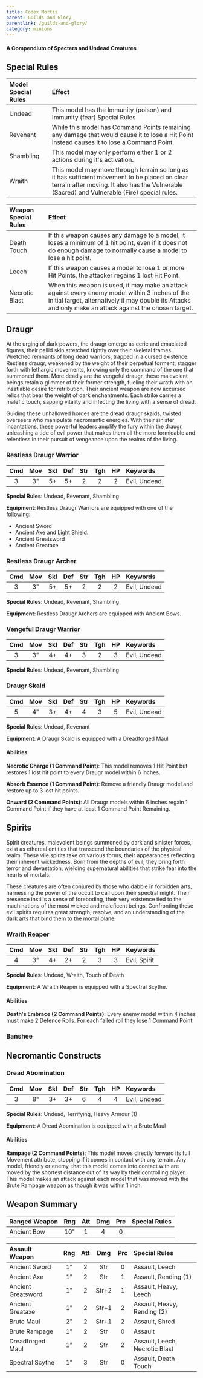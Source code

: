 ```yaml
---
title: Codex Mortis
parent: Guilds and Glory
parentlink: /guilds-and-glory/
category: minions
---
```


#### A Compendium of Specters and Undead Creatures

## Special Rules

| Model Special Rules | Effect |
| :------------------ | :----- |
| Undead | This model has the Immunity (poison) and Immunity (fear) Special Rules |
| Revenant | While this model has Command Points remaining any damage that would cause it to lose a Hit Point instead causes it to lose a Command Point. |
| Shambling | This model may only perform either 1 or 2 actions during it's activation. |
| Wraith | This model may move through terrain so long as it has sufficient movement to be placed on clear terrain after moving. It also has the Vulnerable (Sacred) and Vulnerable (Fire) special rules. |

| Weapon Special Rules | Effect |
| :------------------- | :----- |
| Death Touch | If this weapon causes any damage to a model, it loses a minimum of 1 hit point, even if it does not do enough damage to normally cause a model to lose a hit point. |
| Leech | If this weapon causes a model to lose 1 or more Hit Points, the attacker regains 1 lost Hit Point. |
| Necrotic Blast | When this weapon is used, it may make an attack against every enemy model within 3 inches of the initial target, alternatively it may double its Attacks and only make an attack against the chosen target. |

## Draugr

At the urging of dark powers, the draugr emerge as eerie and emaciated figures, their pallid skin stretched tightly over their skeletal frames. Wretched remnants of long dead warriors, trapped in a cursed existence. Restless draugr, weakened by the weight of their perpetual torment, stagger forth with lethargic movements, knowing only the command of the one that summoned them. More deadly are the vengeful draugr, these malevolent beings retain a glimmer of their former strength, fueling their wrath with an insatiable desire for retribution. Their ancient weapon are now accursed relics that bear the weight of dark enchantments. Each strike carries a malefic touch, sapping vitality and infecting the living with a sense of dread.

Guiding these unhallowed hordes are the dread draugr skalds, twisted overseers who manipulate necromantic energies. With their sinister incantations, these powerful leaders amplify the fury within the draugr, unleashing a tide of evil power that makes them all the more formidable and relentless in their pursuit of vengeance upon the realms of the living.

### Restless Draugr Warrior

| Cmd | Mov | Skl | Def | Str | Tgh | HP  | Keywords     |
| :-: | :-: | :-: | :-: | :-: | :-: | :-: | :----------- |
|  3  |  3" |  5+ |  5+ |  2  |  2  |  2  | Evil, Undead |

**Special Rules**: Undead, Revenant, Shambling

**Equipment**: Restless Draugr Warriors are equipped with one of the following:

- Ancient Sword
- Ancient Axe and Light Shield.
- Ancient Greatsword
- Ancient Greataxe

### Restless Draugr Archer

| Cmd | Mov | Skl | Def | Str | Tgh | HP  | Keywords     |
| :-: | :-: | :-: | :-: | :-: | :-: | :-: | :----------- |
|  3  |  3" |  5+ |  5+ |  2  |  2  |  2  | Evil, Undead |

**Special Rules**: Undead, Revenant, Shambling

**Equipment**: Restless Draugr Archers are equipped with Ancient Bows.

### Vengeful Draugr Warrior

| Cmd | Mov | Skl | Def | Str | Tgh | HP  | Keywords     |
| :-: | :-: | :-: | :-: | :-: | :-: | :-: | :----------- |
|  3  |  3" |  4+ |  4+ |  3  |  2  |  3  | Evil, Undead |

**Special Rules**: Undead, Revenant, Shambling

### Draugr Skald

| Cmd | Mov | Skl | Def | Str | Tgh | HP  | Keywords     |
| :-: | :-: | :-: | :-: | :-: | :-: | :-: | :----------- |
|  5  |  4" |  3+ |  4+ |  4  |  3  |  5  | Evil, Undead |

**Special Rules**: Undead, Revenant

**Equipment**: A Draugr Skald is equipped with a Dreadforged Maul

#### Abilities

**Necrotic Charge (1 Command Point)**: This model removes 1 Hit Point but restores 1 lost hit point to every Draugr model within 6 inches.

**Absorb Essence (1 Command Point)**: Remove a friendly Draugr model and restore up to 3 lost hit points.

**Onward (2 Command Points)**: All Draugr models within 6 inches regain 1 Command Point if they have at least 1 Command Point Remaining.

<!--

## Skeletons and Zombies

In the realm of a malevolent necromancer, skeletal warriors and mindless zombies form the sinister ranks of the undead horde. Skeletons, clad in remnants of armor, wield clattering swords and rusted axes, their disciplined formations making up for their individual frailty. Zombies, once living but now rotting corpses, advance relentlessly in overwhelming numbers, driven by an insatiable hunger for flesh. Together, these unholy minions serve as the necromancer's obedient and expendable forces, bound to carry out their master's dark will.

### Risen Skeleton Warrior

| Cmd | Mov | Skl | Def | Str | Tgh | HP  | Keywords     |
| :-: | :-: | :-: | :-: | :-: | :-: | :-: | :----------- |
|  4  |  3" |  5+ |  6+ |  2  |  1  |  3  | Evil, Undead |

**Special Rules**: Undead, Shambling

### Dreadknight Skeleton Warrior

### Zombie
-->

## Spirits

Spirit creatures, malevolent beings summoned by dark and sinister forces, exist as ethereal entities that transcend the boundaries of the physical realm. These vile spirits take on various forms, their appearances reflecting their inherent wickedness. Born from the depths of evil, they bring forth terror and devastation, wielding supernatural abilities that strike fear into the hearts of mortals. 

These creatures are often conjured by those who dabble in forbidden arts, harnessing the power of the occult to call upon their spectral might. Their presence instills a sense of foreboding, their very existence tied to the machinations of the most wicked and maleficent beings. Confronting these evil spirits requires great strength, resolve, and an understanding of the dark arts that bind them to the mortal plane.

### Wraith Reaper

| Cmd | Mov | Skl | Def | Str | Tgh | HP  | Keywords     |
| :-: | :-: | :-: | :-: | :-: | :-: | :-: | :----------- |
|  4  |  3" |  4+ |  2+ |  2  |  3  |  3  | Evil, Spirit |

**Special Rules**: Undead, Wraith, Touch of Death

**Equipment**: A Wraith Reaper is equipped with a Spectral Scythe.

#### Abilities

**Death's Embrace (2 Command Points)**: Every enemy model within 4 inches must make 2 Defence Rolls. For each failed roll they lose 1 Command Point.

### Banshee

## Necromantic Constructs

### Dread Abomination

| Cmd | Mov | Skl | Def | Str | Tgh | HP  | Keywords     |
| :-: | :-: | :-: | :-: | :-: | :-: | :-: | :----------- |
|  3  |  8" |  3+ |  3+ |  6  |  4  |  4  | Evil, Undead |

**Special Rules**: Undead, Terrifying, Heavy Armour (1)

**Equipment**: A Dread Abomination is equipped with a Brute Maul

#### Abilities

**Rampage (2 Command Points)**: This model moves directly forward its full Movement attribute, stopping if it comes in contact with any terrain. Any model, friendly or enemy, that this model comes into contact with are moved by the shortest distance out of its way by their controlling player. This model makes an attack against each model that was moved with the Brute Rampage weapon as though it was within 1 inch.

## Weapon Summary

| Ranged Weapon           | Rng | Att | Dmg | Prc | Special Rules                  |
| :---------------------- | :-: | :-: | :-: | :-: | :----------------------------- |
| Ancient Bow             | 10" |  1  |  4  |  0  |                                |

| Assault Weapon          | Rng | Att | Dmg | Prc | Special Rules                  |
| :---------------------- | :-: | :-: | :-: | :-: | :----------------------------- |
| Ancient Sword           | 1"  |  2  | Str |  0  | Assault, Leech                 |
| Ancient Axe             | 1"  |  2  | Str |  1  | Assault, Rending (1)           |
| Ancient Greatsword      | 1"  |  2  |Str+2|  1  | Assault, Heavy, Leech          |
| Ancient Greataxe        | 1"  |  2  |Str+1|  2  | Assault, Heavy, Rending (2)    |
| Brute Maul              | 2"  |  2  |Str+1|  2  | Assault, Shred                 |
| Brute Rampage           | 1"  |  2  | Str |  0  | Assault                        |
| Dreadforged Maul        | 1"  |  2  | Str |  2  | Assault, Leech, Necrotic Blast |
| Spectral Scythe         | 1"  |  3  | Str |  0  | Assault, Death Touch           |